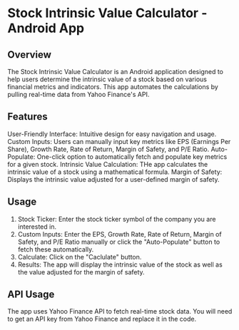# Stock Intrinsic Value Calculator - Android App

## Overview

The Stock Intrinsic Value Calculator is an Android application designed to help users determine the intrinsic value of a stock based on various financial metrics and indicators. This app automates the calculations by pulling real-time data from Yahoo Finance's API.

## Features

User-Friendly Interface: Intuitive design for easy navigation and usage.
Custom Inputs: Users can manually input key metrics like EPS (Earnings Per Share), Growth Rate, Rate of Return, Margin of Safety, and P/E Ratio.
Auto-Populate: One-click option to automatically fetch and populate key metrics for a given stock.
Intrinsic Value Calculation: THe app calculates the intrinsic value of a stock using a mathematical formula.
Margin of Safety: Displays the intrinsic value adjusted for a user-defined margin of safety.

## Usage 
1. Stock Ticker: Enter the stock ticker symbol of the company you are interested in.
2. Custom Inputs: Enter the EPS, Growth Rate, Rate of Return, Margin of Safety, and P/E Ratio manually or click the "Auto-Populate" button to fetch these automatically.
3. Calculate: Click on the "Caclulate" button.
4. Results: The app will display the intrinsic value of the stock as well as the value adjusted for the margin of safety.

## API Usage
The app uses Yahoo Finance API to fetch real-time stock data. You will need to get an API key from Yahoo Finance and replace it in the code.
